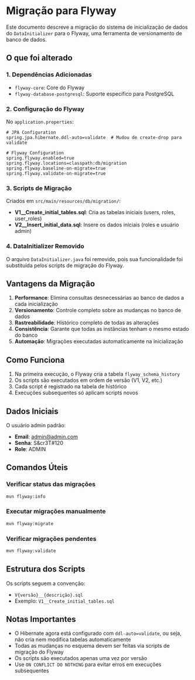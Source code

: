 # Migração para Flyway

Este documento descreve a migração do sistema de inicialização de dados do `DataInitializer` para o Flyway, uma ferramenta de versionamento de banco de dados.

## O que foi alterado

### 1. Dependências Adicionadas
- `flyway-core`: Core do Flyway
- `flyway-database-postgresql`: Suporte específico para PostgreSQL

### 2. Configuração do Flyway
No `application.properties`:
```properties
# JPA Configuration
spring.jpa.hibernate.ddl-auto=validate  # Mudou de create-drop para validate

# Flyway Configuration
spring.flyway.enabled=true
spring.flyway.locations=classpath:db/migration
spring.flyway.baseline-on-migrate=true
spring.flyway.validate-on-migrate=true
```

### 3. Scripts de Migração
Criados em `src/main/resources/db/migration/`:

- **V1__Create_initial_tables.sql**: Cria as tabelas iniciais (users, roles, user_roles)
- **V2__Insert_initial_data.sql**: Insere os dados iniciais (roles e usuário admin)

### 4. DataInitializer Removido
O arquivo `DataInitializer.java` foi removido, pois sua funcionalidade foi substituída pelos scripts de migração do Flyway.

## Vantagens da Migração

1. **Performance**: Elimina consultas desnecessárias ao banco de dados a cada inicialização
2. **Versionamento**: Controle completo sobre as mudanças no banco de dados
3. **Rastreabilidade**: Histórico completo de todas as alterações
4. **Consistência**: Garante que todas as instâncias tenham o mesmo estado do banco
5. **Automação**: Migrações executadas automaticamente na inicialização

## Como Funciona

1. Na primeira execução, o Flyway cria a tabela `flyway_schema_history`
2. Os scripts são executados em ordem de versão (V1, V2, etc.)
3. Cada script é registrado na tabela de histórico
4. Execuções subsequentes só aplicam scripts novos

## Dados Iniciais

O usuário admin padrão:
- **Email**: admin@admin.com
- **Senha**: S&cr3T#120
- **Role**: ADMIN

## Comandos Úteis

### Verificar status das migrações
```bash
mvn flyway:info
```

### Executar migrações manualmente
```bash
mvn flyway:migrate
```

### Verificar migrações pendentes
```bash
mvn flyway:validate
```

## Estrutura dos Scripts

Os scripts seguem a convenção:
- `V{versão}__{descrição}.sql`
- Exemplo: `V1__Create_initial_tables.sql`

## Notas Importantes

- O Hibernate agora está configurado com `ddl-auto=validate`, ou seja, não cria nem modifica tabelas automaticamente
- Todas as mudanças no esquema devem ser feitas via scripts de migração do Flyway
- Os scripts são executados apenas uma vez por versão
- Use `ON CONFLICT DO NOTHING` para evitar erros em execuções subsequentes
